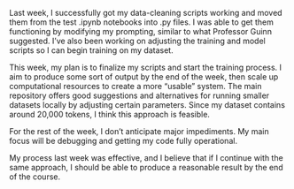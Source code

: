 Last week, I successfully got my data-cleaning scripts working and moved them from the test .ipynb notebooks into .py files. I was able to get them functioning by modifying my prompting, similar to what Professor Guinn suggested. I’ve also been working on adjusting the training and model scripts so I can begin training on my dataset.

This week, my plan is to finalize my scripts and start the training process. I aim to produce some sort of output by the end of the week, then scale up computational resources to create a more “usable” system. The main repository offers good suggestions and alternatives for running smaller datasets locally by adjusting certain parameters. Since my dataset contains around 20,000 tokens, I think this approach is feasible.

For the rest of the week, I don’t anticipate major impediments. My main focus will be debugging and getting my code fully operational.

My process last week was effective, and I believe that if I continue with the same approach, I should be able to produce a reasonable result by the end of the course.